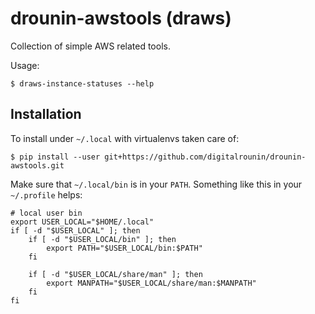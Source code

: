 # drounin-awstools (draws)

Collection of simple AWS related tools.

Usage:

  ```
  $ draws-instance-statuses --help
  ```

## Installation

To install under `~/.local` with virtualenvs taken care of:

  ```
  $ pip install --user git+https://github.com/digitalrounin/drounin-awstools.git
  ```

Make sure that `~/.local/bin` is in your `PATH`.  Something like this in your
`~/.profile` helps:

  ```
  # local user bin
  export USER_LOCAL="$HOME/.local"
  if [ -d "$USER_LOCAL" ]; then
      if [ -d "$USER_LOCAL/bin" ]; then
          export PATH="$USER_LOCAL/bin:$PATH"
      fi

      if [ -d "$USER_LOCAL/share/man" ]; then
          export MANPATH="$USER_LOCAL/share/man:$MANPATH"
      fi
  fi
  ```


